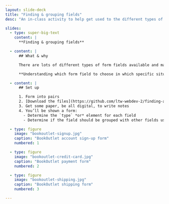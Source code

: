 ```yaml
---
layout: slide-deck
title: "Finding & grouping fields"
desc: "An in-class activity to help get used to the different types of form fields available and how they should be grouped together."

slides:
  - type: super-big-text
    content: |
      **Finding & grouping fields**

  - content: |
      ## What & why

      There are lots of different types of form fields available and many different ways to group them.

      **Understanding which form field to choose in which specific situation, and how to group the fields, will make more usable forms.**

  - content: |
      ## Set up

      1. Form into pairs
      2. [Download the files](https://github.com/ltw-webdev-2/finding-and-grouping-fields/archive/gh-pages.zip)
      3. Get some paper, be all digital, to write notes
      4. You’ll be shown a form:
        - Determine the `type` *or* element for each field
        - Determine if the field should be grouped with other fields using a `<fieldset>`

  - type: figure
    image: "bookoutlet-signup.jpg"
    caption: "BookOutlet account sign-up form"
    numbered: 1

  - type: figure
    image: "bookoutlet-credit-card.jpg"
    caption: "BookOutlet payment form"
    numbered: 2

  - type: figure
    image: "bookoutlet-shipping.jpg"
    caption: "BookOutlet shipping form"
    numbered: 3

---
```

